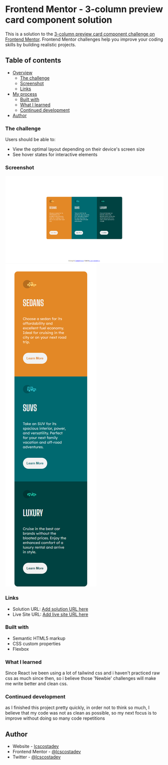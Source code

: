 # Frontend Mentor - 3-column preview card component solution

This is a solution to the [3-column preview card component challenge on Frontend Mentor](https://www.frontendmentor.io/challenges/3column-preview-card-component-pH92eAR2-). Frontend Mentor challenges help you improve your coding skills by building realistic projects. 

## Table of contents

- [Overview](#overview)
  - [The challenge](#the-challenge)
  - [Screenshot](#screenshot)
  - [Links](#links)
- [My process](#my-process)
  - [Built with](#built-with)
  - [What I learned](#what-i-learned)
  - [Continued development](#continued-development)
- [Author](#author)


### The challenge

Users should be able to:

- View the optimal layout depending on their device's screen size
- See hover states for interactive elements

### Screenshot

![](images/screenshot-desktop.png)
![](images/screenshot-mobile.png)


### Links

- Solution URL: [Add solution URL here](https://your-solution-url.com)
- Live Site URL: [Add live site URL here](https://your-live-site-url.com)


### Built with

- Semantic HTML5 markup
- CSS custom properties
- Flexbox

### What I learned

Since React ive been using a lot of tailwind css and i haven't practiced raw css as much since then, so i believe those 'Newbie' challenges will make me write better and clean css.


### Continued development

as I finished this project pretty quickly, in order not to think so much, I believe that my code was not as clean as possible, so my next focus is to improve without doing so many code repetitions

## Author

- Website - [lcscostadev](https://lcscostadev.github.io/lucas-costa-portfolio/)
- Frontend Mentor - [@lcscostadev](https://www.frontendmentor.io/profile/lcscostadev)
- Twitter - [@lcscostadev](https://twitter.com/lcscostadev)
